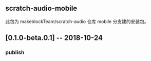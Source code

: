 ## scratch-audio-mobile
此包为 makeblockTeam/scratch-audio 仓库 mobile 分支建的安装包。

## [0.1.0-beta.0.1] -- 2018-10-24
### publish